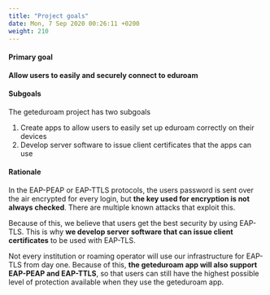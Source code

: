 ```yaml
---
title: "Project goals"
date: Mon, 7 Sep 2020 00:26:11 +0200
weight: 210
---
```


#### Primary goal

**Allow users to easily and securely connect to eduroam**


#### Subgoals

The geteduroam project has two subgoals

1. Create apps to allow users to easily set up eduroam correctly on their devices
2. Develop server software to issue client certificates that the apps can use


#### Rationale

In the EAP-PEAP or EAP-TTLS protocols, the users password is sent over the air encrypted for every login, but **the key used for encryption is not always checked**.  There are multiple known attacks that exploit this.

Because of this, we believe that users get the best security by using EAP-TLS. This is why **we develop server software that can issue client certificates** to be used with EAP-TLS.

Not every institution or roaming operator will use our infrastructure for EAP-TLS from day one.  Because of this, **the geteduroam app will also support EAP-PEAP and EAP-TTLS**, so that users can still have the highest possible level of protection available when they use the geteduroam app.
